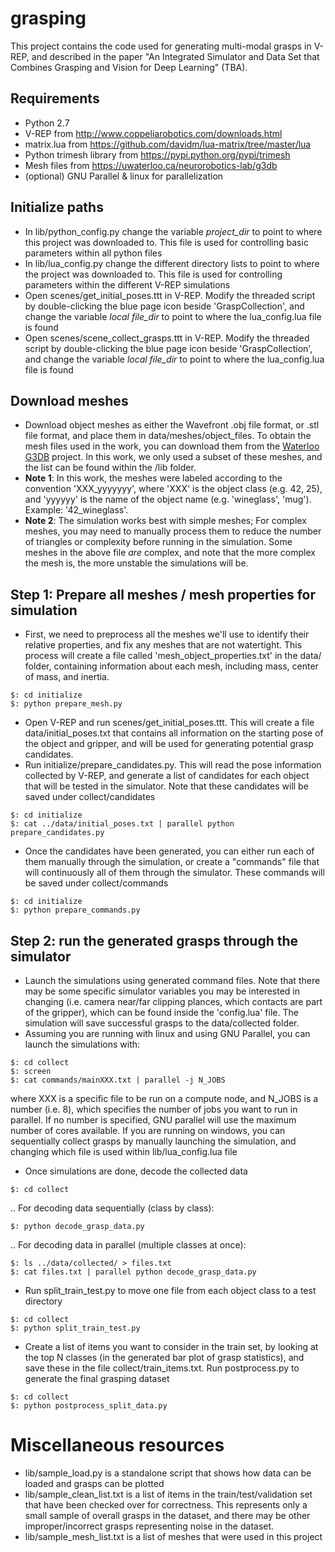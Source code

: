 # grasping

This project contains the code used for generating multi-modal grasps in V-REP, and described in the paper "An Integrated Simulator and Data Set that Combines Grasping and Vision for Deep Learning" (TBA). 

## Requirements
* Python 2.7
* V-REP from http://www.coppeliarobotics.com/downloads.html
* matrix.lua from https://github.com/davidm/lua-matrix/tree/master/lua
* Python trimesh library from https://pypi.python.org/pypi/trimesh
* Mesh files from  https://uwaterloo.ca/neurorobotics-lab/g3db
* (optional) GNU Parallel & linux for parallelization

## Initialize paths
* In lib/python_config.py change the variable *project_dir* to point to where this project was downloaded to. This file is used for controlling basic parameters within all python files
* In lib/lua_config.py change the different directory lists to point to where the project was downloaded to. This file is used for controlling parameters within the different V-REP simulations
* Open scenes/get_initial_poses.ttt in V-REP. Modify the threaded script by double-clicking the blue page icon beside 'GraspCollection', and change the variable *local file_dir* to point to where the lua_config.lua file is found
* Open scenes/scene_collect_grasps.ttt in V-REP. Modify the threaded script by double-clicking the blue page icon beside 'GraspCollection', and change the variable *local file_dir* to point to where the lua_config.lua file is found

## Download meshes
* Download object meshes as either the Wavefront .obj file format, or .stl file format, and place them in data/meshes/object_files. To obtain the mesh files used in the work, you can download them from the [Waterloo G3DB](https://uwaterloo.ca/neurorobotics-lab/g3db) project. In this work, we only used a subset of these meshes, and the list can be found within the  /lib folder.
* __Note 1__: In this work, the meshes were labeled according to the convention 'XXX_yyyyyyy', where 'XXX' is the object class (e.g. 42, 25), and 'yyyyyy' is the name of the object name (e.g. 'wineglass', 'mug'). Example: '42_wineglass'.
* __Note 2__: The simulation works best with simple meshes; For complex meshes, you may need to manually process them to reduce the number of triangles or complexity before running in the simulation. Some meshes in the above file *are* complex, and note that the more complex the mesh is, the more unstable the simulations will be.

## Step 1: Prepare all meshes / mesh properties for simulation
* First, we need to preprocess all the meshes we'll use to identify their relative properties, and fix any meshes that are not watertight. This process will create a file called 'mesh_object_properties.txt' in the data/ folder, containing information about each mesh, including mass, center of mass, and inertia.
```unix
$: cd initialize
$: python prepare_mesh.py
```
* Open V-REP and run scenes/get_initial_poses.ttt. This will create a file data/initial_poses.txt that contains all information on the starting pose of the object and gripper, and will be used for generating potential grasp candidates.
* Run initialize/prepare_candidates.py. This will read the pose information collected by V-REP, and generate a list of candidates for each object that will be tested in the simulator. Note that these candidates will be saved under collect/candidates
```unix
$: cd initialize
$: cat ../data/initial_poses.txt | parallel python prepare_candidates.py
```
* Once the candidates have been generated, you can either run each of them manually through the simulation, or create a "commands" file that will continuously all of them through the simulator. These commands will be saved under collect/commands
```unix
$: cd initialize
$: python prepare_commands.py
```
## Step 2: run the generated grasps through the simulator
* Launch the simulations using generated command files. Note that there may be some specific simulator variables you may be interested in changing (i.e. camera near/far clipping plances, which contacts are part of the gripper), which can be found inside the 'config.lua' file. The simulation will save successful grasps to the data/collected folder.
* Assuming you are running with linux and using GNU Parallel, you can launch the simulations with: 
```unix
$: cd collect
$: screen
$: cat commands/mainXXX.txt | parallel -j N_JOBS 
```
where XXX is a specific file to be run on a compute node, and N_JOBS is a number (i.e. 8), which specifies the number of jobs you want to run in parallel. If no number is specified, GNU parallel will use the maximum number of cores available. If you are running on windows, you can sequentially collect grasps by manually launching the simulation, and changing which file is used within lib/lua_config.lua file

* Once simulations are done, decode the collected data
```unix
$: cd collect
```
.. For decoding data sequentially (class by class): 
```unix
$: python decode_grasp_data.py
```
.. For decoding data in parallel (multiple classes at once): 
```unix
$: ls ../data/collected/ > files.txt
$: cat files.txt | parallel python decode_grasp_data.py
```
* Run split_train_test.py to move one file from each object class to a test directory
```unix
$: cd collect
$: python split_train_test.py
```
* Create a list of items you want to consider in the train set, by looking at the top N classes (in the generated bar plot of grasp statistics), and save these in the file collect/train_items.txt. Run postprocess.py to generate the final grasping dataset
```unix
$: cd collect
$: python postprocess_split_data.py
```

# Miscellaneous resources
* lib/sample_load.py is a standalone script that shows how data can be loaded and grasps can be plotted
* lib/sample_clean_list.txt is a list of items in the train/test/validation set that have been checked over for correctness. This represents only a small sample of overall grasps in the dataset, and there may be other improper/incorrect grasps representing noise in the dataset.
* lib/sample_mesh_list.txt is a list of meshes that were used in this project
